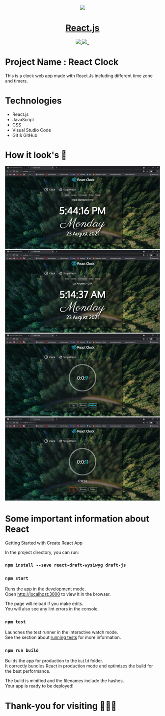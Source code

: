 <p align="center">
  <a href="https://reactjs.org">
    <img src="https://www.seekpng.com/png/detail/80-803597_io-is-compatible-with-all-javascript-frameworks-and.png" height="128">
    <h1 align="center">React.js</h1>
  </a>
</p>

<p align="center">
    <a aria-label="Vercel logo" href="https://reactjs.org/">
    <img src="https://img.shields.io/badge/React-20232A?style=for-the-badge&logo=react&logoColor=61DAFB">
  </a>
  <a aria-label="Vercel logo" href="https://www.javascript.com/">
    <img src="https://img.shields.io/badge/JavaScript-323330?style=for-the-badge&logo=javascript&logoColor=F7DF1E">
  </a>
  <a aria-label="NPM version" href="https://www.npmjs.com/">
    <img alt="" src="https://img.shields.io/badge/npm-CB3837?style=for-the-badge&logo=npm&logoColor=white">
  </a>
  
   <a aria-label="NPM version" href="https://www.w3schools.com/css/">
    <img alt="" src="https://img.shields.io/badge/CSS3-1572B6?style=for-the-badge&logo=css3&logoColor=white">
  </a>
  
</p>


# Project Name : React Clock

This is a clock web app made with React.Js including different time zone and timers.

# Technologies
- React.js
- JavaScript 
- CSS
- Visual Studio Code
- Git & GitHub <br/>


# How it look's 🤩
  <img src="./Demo Screen Shots/New Tab - Google Chrome 8_23_2021 5_44_16 PM.png">
  <img src="./Demo Screen Shots/New Tab - Google Chrome 8_23_2021 5_44_37 PM.png">
    <img src="./Demo Screen Shots/New Tab - Google Chrome 8_23_2021 5_45_05 PM.png">
  <img src="./Demo Screen Shots/New Tab - Google Chrome 8_23_2021 5_45_54 PM.png">
  
# Some important information about React

 
Getting Started with Create React App

In the project directory, you can run:
### `npm install --save react-draft-wysiwyg draft-js`

### `npm start`

Runs the app in the development mode.\
Open [http://localhost:3000](http://localhost:3000) to view it in the browser.

The page will reload if you make edits.\
You will also see any lint errors in the console.

### `npm test`

Launches the test runner in the interactive watch mode.\
See the section about [running tests](https://facebook.github.io/create-react-app/docs/running-tests) for more information.

### `npm run build`

Builds the app for production to the `build` folder.\
It correctly bundles React in production mode and optimizes the build for the best performance.

The build is minified and the filenames include the hashes.\
Your app is ready to be deployed!



# Thank-you for visiting 🤗😉😊
